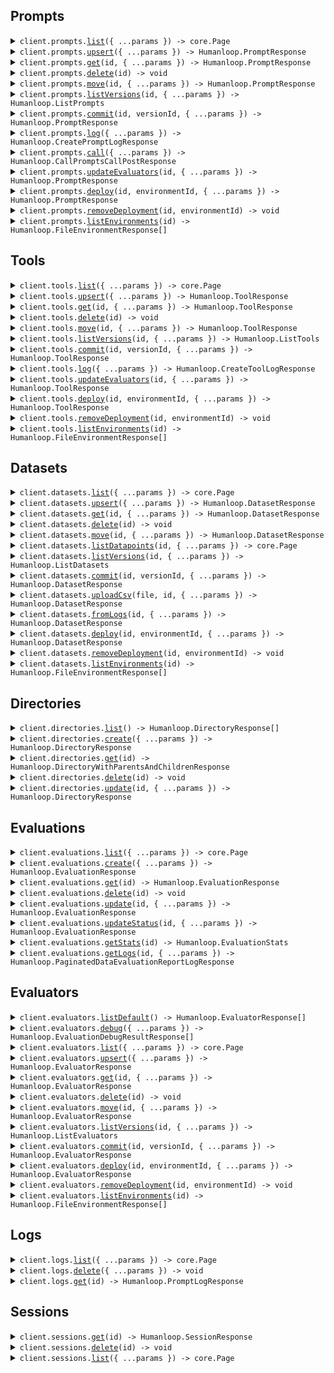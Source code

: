 ## Prompts

<details><summary> <code>client.prompts.<a href="./src/api/resources/prompts/client/Client.ts">list</a>({ ...params }) -> core.Page<Humanloop.PromptResponse></code> </summary>

<dl>

<dd>

#### 📝 Description

<dl>

<dd>

<dl>

<dd>

Get a list of Prompts.

</dd>

</dl>

</dd>

</dl>

#### 🔌 Usage

<dl>

<dd>

<dl>

<dd>

```ts
await client.prompts.list();
```

</dd>

</dl>

</dd>

</dl>

#### ⚙️ Parameters

<dl>

<dd>

<dl>

<dd>

**request: `Humanloop.ListPromptsGetRequest`**

</dd>

</dl>

<dl>

<dd>

**requestOptions: `Prompts.RequestOptions`**

</dd>

</dl>

</dd>

</dl>

</dd>

</dl>
</details>

<details><summary> <code>client.prompts.<a href="./src/api/resources/prompts/client/Client.ts">upsert</a>({ ...params }) -> Humanloop.PromptResponse</code> </summary>

<dl>

<dd>

#### 📝 Description

<dl>

<dd>

<dl>

<dd>

Create a Prompt or update it with a new version if it already exists.

Prompts are identified by the `ID` or their `path`. The parameters (i.e. the prompt template, temperature, model etc.) determine the versions of the Prompt.

If you provide a commit message, then the new version will be committed;
otherwise it will be uncommitted. If you try to commit an already committed version,
an exception will be raised.

</dd>

</dl>

</dd>

</dl>

#### 🔌 Usage

<dl>

<dd>

<dl>

<dd>

```ts
await client.prompts.upsert({
    model: "model",
});
```

</dd>

</dl>

</dd>

</dl>

#### ⚙️ Parameters

<dl>

<dd>

<dl>

<dd>

**request: `Humanloop.PromptRequest`**

</dd>

</dl>

<dl>

<dd>

**requestOptions: `Prompts.RequestOptions`**

</dd>

</dl>

</dd>

</dl>

</dd>

</dl>
</details>

<details><summary> <code>client.prompts.<a href="./src/api/resources/prompts/client/Client.ts">get</a>(id, { ...params }) -> Humanloop.PromptResponse</code> </summary>

<dl>

<dd>

#### 📝 Description

<dl>

<dd>

<dl>

<dd>

Retrieve the Prompt with the given ID.

By default, the deployed version of the Prompt is returned. Use the query parameters
`version_id` or `environment` to target a specific version of the Prompt.

</dd>

</dl>

</dd>

</dl>

#### 🔌 Usage

<dl>

<dd>

<dl>

<dd>

```ts
await client.prompts.get("id");
```

</dd>

</dl>

</dd>

</dl>

#### ⚙️ Parameters

<dl>

<dd>

<dl>

<dd>

**id: `string`** — Unique identifier for Prompt.

</dd>

</dl>

<dl>

<dd>

**request: `Humanloop.GetPromptsIdGetRequest`**

</dd>

</dl>

<dl>

<dd>

**requestOptions: `Prompts.RequestOptions`**

</dd>

</dl>

</dd>

</dl>

</dd>

</dl>
</details>

<details><summary> <code>client.prompts.<a href="./src/api/resources/prompts/client/Client.ts">delete</a>(id) -> void</code> </summary>

<dl>

<dd>

#### 📝 Description

<dl>

<dd>

<dl>

<dd>

Delete the Prompt with the given ID.

</dd>

</dl>

</dd>

</dl>

#### 🔌 Usage

<dl>

<dd>

<dl>

<dd>

```ts
await client.prompts.delete("id");
```

</dd>

</dl>

</dd>

</dl>

#### ⚙️ Parameters

<dl>

<dd>

<dl>

<dd>

**id: `string`** — Unique identifier for Prompt.

</dd>

</dl>

<dl>

<dd>

**requestOptions: `Prompts.RequestOptions`**

</dd>

</dl>

</dd>

</dl>

</dd>

</dl>
</details>

<details><summary> <code>client.prompts.<a href="./src/api/resources/prompts/client/Client.ts">move</a>(id, { ...params }) -> Humanloop.PromptResponse</code> </summary>

<dl>

<dd>

#### 📝 Description

<dl>

<dd>

<dl>

<dd>

Move the Prompt to a different path or change the name.

</dd>

</dl>

</dd>

</dl>

#### 🔌 Usage

<dl>

<dd>

<dl>

<dd>

```ts
await client.prompts.move("id");
```

</dd>

</dl>

</dd>

</dl>

#### ⚙️ Parameters

<dl>

<dd>

<dl>

<dd>

**id: `string`** — Unique identifier for Prompt.

</dd>

</dl>

<dl>

<dd>

**request: `Humanloop.UpdatePromptRequest`**

</dd>

</dl>

<dl>

<dd>

**requestOptions: `Prompts.RequestOptions`**

</dd>

</dl>

</dd>

</dl>

</dd>

</dl>
</details>

<details><summary> <code>client.prompts.<a href="./src/api/resources/prompts/client/Client.ts">listVersions</a>(id, { ...params }) -> Humanloop.ListPrompts</code> </summary>

<dl>

<dd>

#### 📝 Description

<dl>

<dd>

<dl>

<dd>

Get a list of all the versions of a Prompt.

</dd>

</dl>

</dd>

</dl>

#### 🔌 Usage

<dl>

<dd>

<dl>

<dd>

```ts
await client.prompts.listVersions("id");
```

</dd>

</dl>

</dd>

</dl>

#### ⚙️ Parameters

<dl>

<dd>

<dl>

<dd>

**id: `string`** — Unique identifier for Prompt.

</dd>

</dl>

<dl>

<dd>

**request: `Humanloop.ListVersionsPromptsIdVersionsGetRequest`**

</dd>

</dl>

<dl>

<dd>

**requestOptions: `Prompts.RequestOptions`**

</dd>

</dl>

</dd>

</dl>

</dd>

</dl>
</details>

<details><summary> <code>client.prompts.<a href="./src/api/resources/prompts/client/Client.ts">commit</a>(id, versionId, { ...params }) -> Humanloop.PromptResponse</code> </summary>

<dl>

<dd>

#### 📝 Description

<dl>

<dd>

<dl>

<dd>

Commit the Prompt Version with the given ID.

</dd>

</dl>

</dd>

</dl>

#### 🔌 Usage

<dl>

<dd>

<dl>

<dd>

```ts
await client.prompts.commit("id", "version_id", {
    commitMessage: "commit_message",
});
```

</dd>

</dl>

</dd>

</dl>

#### ⚙️ Parameters

<dl>

<dd>

<dl>

<dd>

**id: `string`** — Unique identifier for Prompt.

</dd>

</dl>

<dl>

<dd>

**versionId: `string`** — Unique identifier for the specific version of the Prompt.

</dd>

</dl>

<dl>

<dd>

**request: `Humanloop.CommitRequest`**

</dd>

</dl>

<dl>

<dd>

**requestOptions: `Prompts.RequestOptions`**

</dd>

</dl>

</dd>

</dl>

</dd>

</dl>
</details>

<details><summary> <code>client.prompts.<a href="./src/api/resources/prompts/client/Client.ts">log</a>({ ...params }) -> Humanloop.CreatePromptLogResponse</code> </summary>

<dl>

<dd>

#### 📝 Description

<dl>

<dd>

<dl>

<dd>

Log to a Prompt.

You can use query parameters version_id, or environment, to target
an existing version of the Prompt. Otherwise the default deployed version will be chosen.

Instead of targeting an existing version explicitly, you can instead pass in
Prompt details in the request body. In this case, we will check if the details correspond
to an existing version of the Prompt, if not we will create a new version. This is helpful
in the case where you are storing or deriving your Prompt details in code.

</dd>

</dl>

</dd>

</dl>

#### 🔌 Usage

<dl>

<dd>

<dl>

<dd>

```ts
await client.prompts.log();
```

</dd>

</dl>

</dd>

</dl>

#### ⚙️ Parameters

<dl>

<dd>

<dl>

<dd>

**request: `Humanloop.PromptLogRequest`**

</dd>

</dl>

<dl>

<dd>

**requestOptions: `Prompts.RequestOptions`**

</dd>

</dl>

</dd>

</dl>

</dd>

</dl>
</details>

<details><summary> <code>client.prompts.<a href="./src/api/resources/prompts/client/Client.ts">call</a>({ ...params }) -> Humanloop.CallPromptsCallPostResponse</code> </summary>

<dl>

<dd>

#### 📝 Description

<dl>

<dd>

<dl>

<dd>

Call a Prompt.

Calling a Prompt subsequently calls the model provider before logging
the data to Humanloop.

You can use query parameters version_id, or environment, to target
an existing version of the Prompt. Otherwise the default deployed version will be chosen.

Instead of targeting an existing version explicitly, you can instead pass in
Prompt details in the request body. In this case, we will check if the details correspond
to an existing version of the Prompt, if not we will create a new version. This is helpful
in the case where you are storing or deriving your Prompt details in code.

</dd>

</dl>

</dd>

</dl>

#### 🔌 Usage

<dl>

<dd>

<dl>

<dd>

```ts
await client.prompts.call();
```

</dd>

</dl>

</dd>

</dl>

#### ⚙️ Parameters

<dl>

<dd>

<dl>

<dd>

**request: `Humanloop.PromptCallRequest`**

</dd>

</dl>

<dl>

<dd>

**requestOptions: `Prompts.RequestOptions`**

</dd>

</dl>

</dd>

</dl>

</dd>

</dl>
</details>

<details><summary> <code>client.prompts.<a href="./src/api/resources/prompts/client/Client.ts">updateEvaluators</a>(id, { ...params }) -> Humanloop.PromptResponse</code> </summary>

<dl>

<dd>

#### 📝 Description

<dl>

<dd>

<dl>

<dd>

Activate and deactivate Evaluators for the Prompt.

An activated Evaluator will automatically be run on all new Logs
within the Prompt for monitoring purposes.

</dd>

</dl>

</dd>

</dl>

#### 🔌 Usage

<dl>

<dd>

<dl>

<dd>

```ts
await client.prompts.updateEvaluators("id", {});
```

</dd>

</dl>

</dd>

</dl>

#### ⚙️ Parameters

<dl>

<dd>

<dl>

<dd>

**id: `string`**

</dd>

</dl>

<dl>

<dd>

**request: `Humanloop.EvaluatorActivationDeactivationRequest`**

</dd>

</dl>

<dl>

<dd>

**requestOptions: `Prompts.RequestOptions`**

</dd>

</dl>

</dd>

</dl>

</dd>

</dl>
</details>

<details><summary> <code>client.prompts.<a href="./src/api/resources/prompts/client/Client.ts">deploy</a>(id, environmentId, { ...params }) -> Humanloop.PromptResponse</code> </summary>

<dl>

<dd>

#### 📝 Description

<dl>

<dd>

<dl>

<dd>

Deploy Prompt to Environment.

Set the deployed Version for the specified Environment. This Prompt Version
will be used for calls made to the Prompt in this Environment.

</dd>

</dl>

</dd>

</dl>

#### 🔌 Usage

<dl>

<dd>

<dl>

<dd>

```ts
await client.prompts.deploy("id", "environment_id", {
    versionId: "version_id",
});
```

</dd>

</dl>

</dd>

</dl>

#### ⚙️ Parameters

<dl>

<dd>

<dl>

<dd>

**id: `string`** — Unique identifier for Prompt.

</dd>

</dl>

<dl>

<dd>

**environmentId: `string`** — Unique identifier for the Environment to deploy the Version to.

</dd>

</dl>

<dl>

<dd>

**request: `Humanloop.DeployPromptsIdEnvironmentsEnvironmentIdPostRequest`**

</dd>

</dl>

<dl>

<dd>

**requestOptions: `Prompts.RequestOptions`**

</dd>

</dl>

</dd>

</dl>

</dd>

</dl>
</details>

<details><summary> <code>client.prompts.<a href="./src/api/resources/prompts/client/Client.ts">removeDeployment</a>(id, environmentId) -> void</code> </summary>

<dl>

<dd>

#### 📝 Description

<dl>

<dd>

<dl>

<dd>

Remove deployment of Prompt from Environment.

Remove the deployed Version for the specified Environment. This Prompt Version
will no longer be used for calls made to the Prompt in this Environment.

</dd>

</dl>

</dd>

</dl>

#### 🔌 Usage

<dl>

<dd>

<dl>

<dd>

```ts
await client.prompts.removeDeployment("id", "environment_id");
```

</dd>

</dl>

</dd>

</dl>

#### ⚙️ Parameters

<dl>

<dd>

<dl>

<dd>

**id: `string`** — Unique identifier for Prompt.

</dd>

</dl>

<dl>

<dd>

**environmentId: `string`** — Unique identifier for the Environment to remove the deployment from.

</dd>

</dl>

<dl>

<dd>

**requestOptions: `Prompts.RequestOptions`**

</dd>

</dl>

</dd>

</dl>

</dd>

</dl>
</details>

<details><summary> <code>client.prompts.<a href="./src/api/resources/prompts/client/Client.ts">listEnvironments</a>(id) -> Humanloop.FileEnvironmentResponse[]</code> </summary>

<dl>

<dd>

#### 📝 Description

<dl>

<dd>

<dl>

<dd>

List all Environments and their deployed versions for the Prompt.

</dd>

</dl>

</dd>

</dl>

#### 🔌 Usage

<dl>

<dd>

<dl>

<dd>

```ts
await client.prompts.listEnvironments("id");
```

</dd>

</dl>

</dd>

</dl>

#### ⚙️ Parameters

<dl>

<dd>

<dl>

<dd>

**id: `string`** — Unique identifier for Prompt.

</dd>

</dl>

<dl>

<dd>

**requestOptions: `Prompts.RequestOptions`**

</dd>

</dl>

</dd>

</dl>

</dd>

</dl>
</details>

## Tools

<details><summary> <code>client.tools.<a href="./src/api/resources/tools/client/Client.ts">list</a>({ ...params }) -> core.Page<Humanloop.ToolResponse></code> </summary>

<dl>

<dd>

#### 📝 Description

<dl>

<dd>

<dl>

<dd>

Get a list of Tools.

</dd>

</dl>

</dd>

</dl>

#### 🔌 Usage

<dl>

<dd>

<dl>

<dd>

```ts
await client.tools.list();
```

</dd>

</dl>

</dd>

</dl>

#### ⚙️ Parameters

<dl>

<dd>

<dl>

<dd>

**request: `Humanloop.ListToolsGetRequest`**

</dd>

</dl>

<dl>

<dd>

**requestOptions: `Tools.RequestOptions`**

</dd>

</dl>

</dd>

</dl>

</dd>

</dl>
</details>

<details><summary> <code>client.tools.<a href="./src/api/resources/tools/client/Client.ts">upsert</a>({ ...params }) -> Humanloop.ToolResponse</code> </summary>

<dl>

<dd>

#### 📝 Description

<dl>

<dd>

<dl>

<dd>

Create a Tool or update it with a new version if it already exists.

Tools are identified by the `ID` or their `path`. The name, description and parameters determine the versions of the Tool.

If you provide a commit message, then the new version will be committed;
otherwise it will be uncommitted. If you try to commit an already committed version,
an exception will be raised.

</dd>

</dl>

</dd>

</dl>

#### 🔌 Usage

<dl>

<dd>

<dl>

<dd>

```ts
await client.tools.upsert();
```

</dd>

</dl>

</dd>

</dl>

#### ⚙️ Parameters

<dl>

<dd>

<dl>

<dd>

**request: `Humanloop.ToolRequest`**

</dd>

</dl>

<dl>

<dd>

**requestOptions: `Tools.RequestOptions`**

</dd>

</dl>

</dd>

</dl>

</dd>

</dl>
</details>

<details><summary> <code>client.tools.<a href="./src/api/resources/tools/client/Client.ts">get</a>(id, { ...params }) -> Humanloop.ToolResponse</code> </summary>

<dl>

<dd>

#### 📝 Description

<dl>

<dd>

<dl>

<dd>

Retrieve the Tool with the given ID.

By default, the deployed version of the Tool is returned. Use the query parameters
`version_id` or `environment` to target a specific version of the Tool.

</dd>

</dl>

</dd>

</dl>

#### 🔌 Usage

<dl>

<dd>

<dl>

<dd>

```ts
await client.tools.get("id");
```

</dd>

</dl>

</dd>

</dl>

#### ⚙️ Parameters

<dl>

<dd>

<dl>

<dd>

**id: `string`** — Unique identifier for Tool.

</dd>

</dl>

<dl>

<dd>

**request: `Humanloop.GetToolsIdGetRequest`**

</dd>

</dl>

<dl>

<dd>

**requestOptions: `Tools.RequestOptions`**

</dd>

</dl>

</dd>

</dl>

</dd>

</dl>
</details>

<details><summary> <code>client.tools.<a href="./src/api/resources/tools/client/Client.ts">delete</a>(id) -> void</code> </summary>

<dl>

<dd>

#### 📝 Description

<dl>

<dd>

<dl>

<dd>

Delete the Tool with the given ID.

</dd>

</dl>

</dd>

</dl>

#### 🔌 Usage

<dl>

<dd>

<dl>

<dd>

```ts
await client.tools.delete("id");
```

</dd>

</dl>

</dd>

</dl>

#### ⚙️ Parameters

<dl>

<dd>

<dl>

<dd>

**id: `string`** — Unique identifier for Tool.

</dd>

</dl>

<dl>

<dd>

**requestOptions: `Tools.RequestOptions`**

</dd>

</dl>

</dd>

</dl>

</dd>

</dl>
</details>

<details><summary> <code>client.tools.<a href="./src/api/resources/tools/client/Client.ts">move</a>(id, { ...params }) -> Humanloop.ToolResponse</code> </summary>

<dl>

<dd>

#### 📝 Description

<dl>

<dd>

<dl>

<dd>

Move the Tool to a different path or change the name.

</dd>

</dl>

</dd>

</dl>

#### 🔌 Usage

<dl>

<dd>

<dl>

<dd>

```ts
await client.tools.move("id");
```

</dd>

</dl>

</dd>

</dl>

#### ⚙️ Parameters

<dl>

<dd>

<dl>

<dd>

**id: `string`** — Unique identifier for Tool.

</dd>

</dl>

<dl>

<dd>

**request: `Humanloop.UpdateToolRequest`**

</dd>

</dl>

<dl>

<dd>

**requestOptions: `Tools.RequestOptions`**

</dd>

</dl>

</dd>

</dl>

</dd>

</dl>
</details>

<details><summary> <code>client.tools.<a href="./src/api/resources/tools/client/Client.ts">listVersions</a>(id, { ...params }) -> Humanloop.ListTools</code> </summary>

<dl>

<dd>

#### 📝 Description

<dl>

<dd>

<dl>

<dd>

Get a list of all the versions of a Tool.

</dd>

</dl>

</dd>

</dl>

#### 🔌 Usage

<dl>

<dd>

<dl>

<dd>

```ts
await client.tools.listVersions("id");
```

</dd>

</dl>

</dd>

</dl>

#### ⚙️ Parameters

<dl>

<dd>

<dl>

<dd>

**id: `string`** — Unique identifier for the Tool.

</dd>

</dl>

<dl>

<dd>

**request: `Humanloop.ListVersionsToolsIdVersionsGetRequest`**

</dd>

</dl>

<dl>

<dd>

**requestOptions: `Tools.RequestOptions`**

</dd>

</dl>

</dd>

</dl>

</dd>

</dl>
</details>

<details><summary> <code>client.tools.<a href="./src/api/resources/tools/client/Client.ts">commit</a>(id, versionId, { ...params }) -> Humanloop.ToolResponse</code> </summary>

<dl>

<dd>

#### 📝 Description

<dl>

<dd>

<dl>

<dd>

Commit the Tool Version with the given ID.

</dd>

</dl>

</dd>

</dl>

#### 🔌 Usage

<dl>

<dd>

<dl>

<dd>

```ts
await client.tools.commit("id", "version_id", {
    commitMessage: "commit_message",
});
```

</dd>

</dl>

</dd>

</dl>

#### ⚙️ Parameters

<dl>

<dd>

<dl>

<dd>

**id: `string`** — Unique identifier for Tool.

</dd>

</dl>

<dl>

<dd>

**versionId: `string`** — Unique identifier for the specific version of the Tool.

</dd>

</dl>

<dl>

<dd>

**request: `Humanloop.CommitRequest`**

</dd>

</dl>

<dl>

<dd>

**requestOptions: `Tools.RequestOptions`**

</dd>

</dl>

</dd>

</dl>

</dd>

</dl>
</details>

<details><summary> <code>client.tools.<a href="./src/api/resources/tools/client/Client.ts">log</a>({ ...params }) -> Humanloop.CreateToolLogResponse</code> </summary>

<dl>

<dd>

#### 📝 Description

<dl>

<dd>

<dl>

<dd>

Log to a Tool.

You can use query parameters version_id, or environment, to target
an existing version of the Tool. Otherwise the default deployed version will be chosen.

Instead of targeting an existing version explicitly, you can instead pass in
Tool details in the request body. In this case, we will check if the details correspond
to an existing version of the Tool, if not we will create a new version. This is helpful
in the case where you are storing or deriving your Tool details in code.

</dd>

</dl>

</dd>

</dl>

#### 🔌 Usage

<dl>

<dd>

<dl>

<dd>

```ts
await client.tools.log();
```

</dd>

</dl>

</dd>

</dl>

#### ⚙️ Parameters

<dl>

<dd>

<dl>

<dd>

**request: `Humanloop.ToolLogRequest`**

</dd>

</dl>

<dl>

<dd>

**requestOptions: `Tools.RequestOptions`**

</dd>

</dl>

</dd>

</dl>

</dd>

</dl>
</details>

<details><summary> <code>client.tools.<a href="./src/api/resources/tools/client/Client.ts">updateEvaluators</a>(id, { ...params }) -> Humanloop.ToolResponse</code> </summary>

<dl>

<dd>

#### 📝 Description

<dl>

<dd>

<dl>

<dd>

Activate and deactivate Evaluators for the Tool.

An activated Evaluator will automatically be run on all new Logs
within the Tool for monitoring purposes.

</dd>

</dl>

</dd>

</dl>

#### 🔌 Usage

<dl>

<dd>

<dl>

<dd>

```ts
await client.tools.updateEvaluators("id", {});
```

</dd>

</dl>

</dd>

</dl>

#### ⚙️ Parameters

<dl>

<dd>

<dl>

<dd>

**id: `string`**

</dd>

</dl>

<dl>

<dd>

**request: `Humanloop.EvaluatorActivationDeactivationRequest`**

</dd>

</dl>

<dl>

<dd>

**requestOptions: `Tools.RequestOptions`**

</dd>

</dl>

</dd>

</dl>

</dd>

</dl>
</details>

<details><summary> <code>client.tools.<a href="./src/api/resources/tools/client/Client.ts">deploy</a>(id, environmentId, { ...params }) -> Humanloop.ToolResponse</code> </summary>

<dl>

<dd>

#### 📝 Description

<dl>

<dd>

<dl>

<dd>

Deploy Tool to Environment.

Set the deployed Version for the specified Environment. This Tool Version
will be used for calls made to the Tool in this Environment.

</dd>

</dl>

</dd>

</dl>

#### 🔌 Usage

<dl>

<dd>

<dl>

<dd>

```ts
await client.tools.deploy("id", "environment_id", {
    versionId: "version_id",
});
```

</dd>

</dl>

</dd>

</dl>

#### ⚙️ Parameters

<dl>

<dd>

<dl>

<dd>

**id: `string`** — Unique identifier for Tool.

</dd>

</dl>

<dl>

<dd>

**environmentId: `string`** — Unique identifier for the Environment to deploy the Version to.

</dd>

</dl>

<dl>

<dd>

**request: `Humanloop.DeployToolsIdEnvironmentsEnvironmentIdPostRequest`**

</dd>

</dl>

<dl>

<dd>

**requestOptions: `Tools.RequestOptions`**

</dd>

</dl>

</dd>

</dl>

</dd>

</dl>
</details>

<details><summary> <code>client.tools.<a href="./src/api/resources/tools/client/Client.ts">removeDeployment</a>(id, environmentId) -> void</code> </summary>

<dl>

<dd>

#### 📝 Description

<dl>

<dd>

<dl>

<dd>

Remove deployment of Tool from Environment.

Remove the deployed Version for the specified Environment. This Tool Version
will no longer be used for calls made to the Tool in this Environment.

</dd>

</dl>

</dd>

</dl>

#### 🔌 Usage

<dl>

<dd>

<dl>

<dd>

```ts
await client.tools.removeDeployment("id", "environment_id");
```

</dd>

</dl>

</dd>

</dl>

#### ⚙️ Parameters

<dl>

<dd>

<dl>

<dd>

**id: `string`** — Unique identifier for Tool.

</dd>

</dl>

<dl>

<dd>

**environmentId: `string`** — Unique identifier for the Environment to remove the deployment from.

</dd>

</dl>

<dl>

<dd>

**requestOptions: `Tools.RequestOptions`**

</dd>

</dl>

</dd>

</dl>

</dd>

</dl>
</details>

<details><summary> <code>client.tools.<a href="./src/api/resources/tools/client/Client.ts">listEnvironments</a>(id) -> Humanloop.FileEnvironmentResponse[]</code> </summary>

<dl>

<dd>

#### 📝 Description

<dl>

<dd>

<dl>

<dd>

List all Environments and their deployed versions for the Tool.

</dd>

</dl>

</dd>

</dl>

#### 🔌 Usage

<dl>

<dd>

<dl>

<dd>

```ts
await client.tools.listEnvironments("id");
```

</dd>

</dl>

</dd>

</dl>

#### ⚙️ Parameters

<dl>

<dd>

<dl>

<dd>

**id: `string`** — Unique identifier for Tool.

</dd>

</dl>

<dl>

<dd>

**requestOptions: `Tools.RequestOptions`**

</dd>

</dl>

</dd>

</dl>

</dd>

</dl>
</details>

## Datasets

<details><summary> <code>client.datasets.<a href="./src/api/resources/datasets/client/Client.ts">list</a>({ ...params }) -> core.Page<Humanloop.DatasetResponse></code> </summary>

<dl>

<dd>

#### 📝 Description

<dl>

<dd>

<dl>

<dd>

Get a list of Datasets.

</dd>

</dl>

</dd>

</dl>

#### 🔌 Usage

<dl>

<dd>

<dl>

<dd>

```ts
await client.datasets.list();
```

</dd>

</dl>

</dd>

</dl>

#### ⚙️ Parameters

<dl>

<dd>

<dl>

<dd>

**request: `Humanloop.ListDatasetsGetRequest`**

</dd>

</dl>

<dl>

<dd>

**requestOptions: `Datasets.RequestOptions`**

</dd>

</dl>

</dd>

</dl>

</dd>

</dl>
</details>

<details><summary> <code>client.datasets.<a href="./src/api/resources/datasets/client/Client.ts">upsert</a>({ ...params }) -> Humanloop.DatasetResponse</code> </summary>

<dl>

<dd>

#### 📝 Description

<dl>

<dd>

<dl>

<dd>

Create a Dataset or update it with a new version if it already exists.

Datasets are identified by the `ID` or their `path`. The datapoints determine the versions of the Dataset.

By default, the new Dataset version will be set to the list of Datapoints provided in
the request. You can also create a new version by adding or removing Datapoints from an existing version
by specifying `action` as `add` or `remove` respectively. In this case, you may specify
the `version_id` or `environment` query parameters to identify the existing version to base
the new version on. If neither is provided, the default deployed version will be used.

If you provide a commit message, then the new version will be committed;
otherwise it will be uncommitted. If you try to commit an already committed version,
an exception will be raised.

Humanloop also deduplicates Datapoints. If you try to add a Datapoint that already
exists, it will be ignored. If you intentionally want to add a duplicate Datapoint,
you can add a unique identifier to the Datapoint's inputs such as `{_dedupe_id: <unique ID>}`.

</dd>

</dl>

</dd>

</dl>

#### 🔌 Usage

<dl>

<dd>

<dl>

<dd>

```ts
await client.datasets.upsert({
    datapoints: [{}],
});
```

</dd>

</dl>

</dd>

</dl>

#### ⚙️ Parameters

<dl>

<dd>

<dl>

<dd>

**request: `Humanloop.DatasetsRequest`**

</dd>

</dl>

<dl>

<dd>

**requestOptions: `Datasets.RequestOptions`**

</dd>

</dl>

</dd>

</dl>

</dd>

</dl>
</details>

<details><summary> <code>client.datasets.<a href="./src/api/resources/datasets/client/Client.ts">get</a>(id, { ...params }) -> Humanloop.DatasetResponse</code> </summary>

<dl>

<dd>

#### 📝 Description

<dl>

<dd>

<dl>

<dd>

Retrieve the Dataset with the given ID.

Unless `include_datapoints` is set to `true`, the response will not include
the Datapoints.
Use the List Datapoints endpoint (`GET /{id}/datapoints`) to efficiently
retrieve Datapoints for a large Dataset.

By default, the deployed version of the Dataset is returned. Use the query parameters
`version_id` or `environment` to target a specific version of the Dataset.

</dd>

</dl>

</dd>

</dl>

#### 🔌 Usage

<dl>

<dd>

<dl>

<dd>

```ts
await client.datasets.get("id");
```

</dd>

</dl>

</dd>

</dl>

#### ⚙️ Parameters

<dl>

<dd>

<dl>

<dd>

**id: `string`** — Unique identifier for Dataset.

</dd>

</dl>

<dl>

<dd>

**request: `Humanloop.GetDatasetsIdGetRequest`**

</dd>

</dl>

<dl>

<dd>

**requestOptions: `Datasets.RequestOptions`**

</dd>

</dl>

</dd>

</dl>

</dd>

</dl>
</details>

<details><summary> <code>client.datasets.<a href="./src/api/resources/datasets/client/Client.ts">delete</a>(id) -> void</code> </summary>

<dl>

<dd>

#### 📝 Description

<dl>

<dd>

<dl>

<dd>

Delete the Dataset with the given ID.

</dd>

</dl>

</dd>

</dl>

#### 🔌 Usage

<dl>

<dd>

<dl>

<dd>

```ts
await client.datasets.delete("id");
```

</dd>

</dl>

</dd>

</dl>

#### ⚙️ Parameters

<dl>

<dd>

<dl>

<dd>

**id: `string`** — Unique identifier for Dataset.

</dd>

</dl>

<dl>

<dd>

**requestOptions: `Datasets.RequestOptions`**

</dd>

</dl>

</dd>

</dl>

</dd>

</dl>
</details>

<details><summary> <code>client.datasets.<a href="./src/api/resources/datasets/client/Client.ts">move</a>(id, { ...params }) -> Humanloop.DatasetResponse</code> </summary>

<dl>

<dd>

#### 📝 Description

<dl>

<dd>

<dl>

<dd>

Update the Dataset with the given ID.

</dd>

</dl>

</dd>

</dl>

#### 🔌 Usage

<dl>

<dd>

<dl>

<dd>

```ts
await client.datasets.move("id");
```

</dd>

</dl>

</dd>

</dl>

#### ⚙️ Parameters

<dl>

<dd>

<dl>

<dd>

**id: `string`** — Unique identifier for Dataset.

</dd>

</dl>

<dl>

<dd>

**request: `Humanloop.UpdateDatasetRequest`**

</dd>

</dl>

<dl>

<dd>

**requestOptions: `Datasets.RequestOptions`**

</dd>

</dl>

</dd>

</dl>

</dd>

</dl>
</details>

<details><summary> <code>client.datasets.<a href="./src/api/resources/datasets/client/Client.ts">listDatapoints</a>(id, { ...params }) -> core.Page<Humanloop.DatapointResponse></code> </summary>

<dl>

<dd>

#### 📝 Description

<dl>

<dd>

<dl>

<dd>

List all Datapoints for the Dataset with the given ID.

</dd>

</dl>

</dd>

</dl>

#### 🔌 Usage

<dl>

<dd>

<dl>

<dd>

```ts
await client.datasets.listDatapoints("id");
```

</dd>

</dl>

</dd>

</dl>

#### ⚙️ Parameters

<dl>

<dd>

<dl>

<dd>

**id: `string`** — Unique identifier for Dataset.

</dd>

</dl>

<dl>

<dd>

**request: `Humanloop.ListDatapointsDatasetsIdDatapointsGetRequest`**

</dd>

</dl>

<dl>

<dd>

**requestOptions: `Datasets.RequestOptions`**

</dd>

</dl>

</dd>

</dl>

</dd>

</dl>
</details>

<details><summary> <code>client.datasets.<a href="./src/api/resources/datasets/client/Client.ts">listVersions</a>(id, { ...params }) -> Humanloop.ListDatasets</code> </summary>

<dl>

<dd>

#### 📝 Description

<dl>

<dd>

<dl>

<dd>

Get a list of the versions for a Dataset.

</dd>

</dl>

</dd>

</dl>

#### 🔌 Usage

<dl>

<dd>

<dl>

<dd>

```ts
await client.datasets.listVersions("id");
```

</dd>

</dl>

</dd>

</dl>

#### ⚙️ Parameters

<dl>

<dd>

<dl>

<dd>

**id: `string`** — Unique identifier for Dataset.

</dd>

</dl>

<dl>

<dd>

**request: `Humanloop.ListVersionsDatasetsIdVersionsGetRequest`**

</dd>

</dl>

<dl>

<dd>

**requestOptions: `Datasets.RequestOptions`**

</dd>

</dl>

</dd>

</dl>

</dd>

</dl>
</details>

<details><summary> <code>client.datasets.<a href="./src/api/resources/datasets/client/Client.ts">commit</a>(id, versionId, { ...params }) -> Humanloop.DatasetResponse</code> </summary>

<dl>

<dd>

#### 📝 Description

<dl>

<dd>

<dl>

<dd>

Commit the Dataset Version with the given ID.

</dd>

</dl>

</dd>

</dl>

#### 🔌 Usage

<dl>

<dd>

<dl>

<dd>

```ts
await client.datasets.commit("id", "version_id", {
    commitMessage: "commit_message",
});
```

</dd>

</dl>

</dd>

</dl>

#### ⚙️ Parameters

<dl>

<dd>

<dl>

<dd>

**id: `string`** — Unique identifier for Dataset.

</dd>

</dl>

<dl>

<dd>

**versionId: `string`** — Unique identifier for the specific version of the Dataset.

</dd>

</dl>

<dl>

<dd>

**request: `Humanloop.CommitRequest`**

</dd>

</dl>

<dl>

<dd>

**requestOptions: `Datasets.RequestOptions`**

</dd>

</dl>

</dd>

</dl>

</dd>

</dl>
</details>

<details><summary> <code>client.datasets.<a href="./src/api/resources/datasets/client/Client.ts">uploadCsv</a>(file, id, { ...params }) -> Humanloop.DatasetResponse</code> </summary>

<dl>

<dd>

#### 📝 Description

<dl>

<dd>

<dl>

<dd>

Add Datapoints from a CSV file to a Dataset.

This will create a new committed version of the Dataset with the Datapoints from the CSV file.

If either `version_id` or `environment` is provided, the new version will be based on the specified version,
with the Datapoints from the CSV file added to the existing Datapoints in the version.
If neither `version_id` nor `environment` is provided, the new version will be based on the version
of the Dataset that is deployed to the default Environment.

</dd>

</dl>

</dd>

</dl>

#### 🔌 Usage

<dl>

<dd>

<dl>

<dd>

```ts
await client.datasets.uploadCsv(fs.createReadStream("/path/to/your/file"), "id", {
    commitMessage: "commit_message",
});
```

</dd>

</dl>

</dd>

</dl>

#### ⚙️ Parameters

<dl>

<dd>

<dl>

<dd>

**file: `File | fs.ReadStream`**

</dd>

</dl>

<dl>

<dd>

**id: `string`**

</dd>

</dl>

<dl>

<dd>

**request: `Humanloop.BodyUploadCsvDatasetsIdDatapointsCsvPost`**

</dd>

</dl>

<dl>

<dd>

**requestOptions: `Datasets.RequestOptions`**

</dd>

</dl>

</dd>

</dl>

</dd>

</dl>
</details>

<details><summary> <code>client.datasets.<a href="./src/api/resources/datasets/client/Client.ts">fromLogs</a>(id, { ...params }) -> Humanloop.DatasetResponse</code> </summary>

<dl>

<dd>

#### 📝 Description

<dl>

<dd>

<dl>

<dd>

Add Datapoints from Logs to a Dataset.

This will create a new committed version of the Dataset with the Datapoints from the Logs.

If either `version_id` or `environment` is provided, the new version will be based on the specified version,
with the Datapoints from the Logs added to the existing Datapoints in the version.
If neither `version_id` nor `environment` is provided, the new version will be based on the version
of the Dataset that is deployed to the default Environment.

</dd>

</dl>

</dd>

</dl>

#### 🔌 Usage

<dl>

<dd>

<dl>

<dd>

```ts
await client.datasets.fromLogs("id", {
    logIds: ["log_ids"],
    commitMessage: "commit_message",
});
```

</dd>

</dl>

</dd>

</dl>

#### ⚙️ Parameters

<dl>

<dd>

<dl>

<dd>

**id: `string`** — Unique identifier for the Dataset

</dd>

</dl>

<dl>

<dd>

**request: `Humanloop.BodyFromLogsDatasetsIdDatapointsLogsPost`**

</dd>

</dl>

<dl>

<dd>

**requestOptions: `Datasets.RequestOptions`**

</dd>

</dl>

</dd>

</dl>

</dd>

</dl>
</details>

<details><summary> <code>client.datasets.<a href="./src/api/resources/datasets/client/Client.ts">deploy</a>(id, environmentId, { ...params }) -> Humanloop.DatasetResponse</code> </summary>

<dl>

<dd>

#### 📝 Description

<dl>

<dd>

<dl>

<dd>

Deploy Dataset to Environment.

Set the deployed Version for the specified Environment.

</dd>

</dl>

</dd>

</dl>

#### 🔌 Usage

<dl>

<dd>

<dl>

<dd>

```ts
await client.datasets.deploy("id", "environment_id", {
    versionId: "version_id",
});
```

</dd>

</dl>

</dd>

</dl>

#### ⚙️ Parameters

<dl>

<dd>

<dl>

<dd>

**id: `string`** — Unique identifier for Dataset.

</dd>

</dl>

<dl>

<dd>

**environmentId: `string`** — Unique identifier for the Environment to deploy the Version to.

</dd>

</dl>

<dl>

<dd>

**request: `Humanloop.DeployDatasetsIdEnvironmentsEnvironmentIdPostRequest`**

</dd>

</dl>

<dl>

<dd>

**requestOptions: `Datasets.RequestOptions`**

</dd>

</dl>

</dd>

</dl>

</dd>

</dl>
</details>

<details><summary> <code>client.datasets.<a href="./src/api/resources/datasets/client/Client.ts">removeDeployment</a>(id, environmentId) -> void</code> </summary>

<dl>

<dd>

#### 📝 Description

<dl>

<dd>

<dl>

<dd>

Remove deployment of Dataset from Environment.

Remove the deployed Version for the specified Environment.

</dd>

</dl>

</dd>

</dl>

#### 🔌 Usage

<dl>

<dd>

<dl>

<dd>

```ts
await client.datasets.removeDeployment("id", "environment_id");
```

</dd>

</dl>

</dd>

</dl>

#### ⚙️ Parameters

<dl>

<dd>

<dl>

<dd>

**id: `string`** — Unique identifier for Dataset.

</dd>

</dl>

<dl>

<dd>

**environmentId: `string`** — Unique identifier for the Environment to remove the deployment from.

</dd>

</dl>

<dl>

<dd>

**requestOptions: `Datasets.RequestOptions`**

</dd>

</dl>

</dd>

</dl>

</dd>

</dl>
</details>

<details><summary> <code>client.datasets.<a href="./src/api/resources/datasets/client/Client.ts">listEnvironments</a>(id) -> Humanloop.FileEnvironmentResponse[]</code> </summary>

<dl>

<dd>

#### 📝 Description

<dl>

<dd>

<dl>

<dd>

List all Environments and their deployed versions for the Dataset.

</dd>

</dl>

</dd>

</dl>

#### 🔌 Usage

<dl>

<dd>

<dl>

<dd>

```ts
await client.datasets.listEnvironments("id");
```

</dd>

</dl>

</dd>

</dl>

#### ⚙️ Parameters

<dl>

<dd>

<dl>

<dd>

**id: `string`** — Unique identifier for Dataset.

</dd>

</dl>

<dl>

<dd>

**requestOptions: `Datasets.RequestOptions`**

</dd>

</dl>

</dd>

</dl>

</dd>

</dl>
</details>

## Directories

<details><summary> <code>client.directories.<a href="./src/api/resources/directories/client/Client.ts">list</a>() -> Humanloop.DirectoryResponse[]</code> </summary>

<dl>

<dd>

#### 📝 Description

<dl>

<dd>

<dl>

<dd>

Retrieve a list of all Directories.

</dd>

</dl>

</dd>

</dl>

#### 🔌 Usage

<dl>

<dd>

<dl>

<dd>

```ts
await client.directories.list();
```

</dd>

</dl>

</dd>

</dl>

#### ⚙️ Parameters

<dl>

<dd>

<dl>

<dd>

**requestOptions: `Directories.RequestOptions`**

</dd>

</dl>

</dd>

</dl>

</dd>

</dl>
</details>

<details><summary> <code>client.directories.<a href="./src/api/resources/directories/client/Client.ts">create</a>({ ...params }) -> Humanloop.DirectoryResponse</code> </summary>

<dl>

<dd>

#### 📝 Description

<dl>

<dd>

<dl>

<dd>

Creates a Directory.

</dd>

</dl>

</dd>

</dl>

#### 🔌 Usage

<dl>

<dd>

<dl>

<dd>

```ts
await client.directories.create({
    name: "name",
    parentId: "parent_id",
});
```

</dd>

</dl>

</dd>

</dl>

#### ⚙️ Parameters

<dl>

<dd>

<dl>

<dd>

**request: `Humanloop.CreateDirectoryRequest`**

</dd>

</dl>

<dl>

<dd>

**requestOptions: `Directories.RequestOptions`**

</dd>

</dl>

</dd>

</dl>

</dd>

</dl>
</details>

<details><summary> <code>client.directories.<a href="./src/api/resources/directories/client/Client.ts">get</a>(id) -> Humanloop.DirectoryWithParentsAndChildrenResponse</code> </summary>

<dl>

<dd>

#### 📝 Description

<dl>

<dd>

<dl>

<dd>

Fetches a directory by ID.

</dd>

</dl>

</dd>

</dl>

#### 🔌 Usage

<dl>

<dd>

<dl>

<dd>

```ts
await client.directories.get("id");
```

</dd>

</dl>

</dd>

</dl>

#### ⚙️ Parameters

<dl>

<dd>

<dl>

<dd>

**id: `string`** — String ID of directory. Starts with `dir_`.

</dd>

</dl>

<dl>

<dd>

**requestOptions: `Directories.RequestOptions`**

</dd>

</dl>

</dd>

</dl>

</dd>

</dl>
</details>

<details><summary> <code>client.directories.<a href="./src/api/resources/directories/client/Client.ts">delete</a>(id) -> void</code> </summary>

<dl>

<dd>

#### 📝 Description

<dl>

<dd>

<dl>

<dd>

Delete the Directory with the given ID.

The Directory must be empty (i.e. contain no Directories or Files).

</dd>

</dl>

</dd>

</dl>

#### 🔌 Usage

<dl>

<dd>

<dl>

<dd>

```ts
await client.directories.delete("id");
```

</dd>

</dl>

</dd>

</dl>

#### ⚙️ Parameters

<dl>

<dd>

<dl>

<dd>

**id: `string`** — Unique identifier for Directory. Starts with `dir_`.

</dd>

</dl>

<dl>

<dd>

**requestOptions: `Directories.RequestOptions`**

</dd>

</dl>

</dd>

</dl>

</dd>

</dl>
</details>

<details><summary> <code>client.directories.<a href="./src/api/resources/directories/client/Client.ts">update</a>(id, { ...params }) -> Humanloop.DirectoryResponse</code> </summary>

<dl>

<dd>

#### 📝 Description

<dl>

<dd>

<dl>

<dd>

Update the Directory with the given ID.

</dd>

</dl>

</dd>

</dl>

#### 🔌 Usage

<dl>

<dd>

<dl>

<dd>

```ts
await client.directories.update("id");
```

</dd>

</dl>

</dd>

</dl>

#### ⚙️ Parameters

<dl>

<dd>

<dl>

<dd>

**id: `string`** — Unique identifier for Directory. Starts with `dir_`.

</dd>

</dl>

<dl>

<dd>

**request: `Humanloop.UpdateDirectoryRequest`**

</dd>

</dl>

<dl>

<dd>

**requestOptions: `Directories.RequestOptions`**

</dd>

</dl>

</dd>

</dl>

</dd>

</dl>
</details>

## Evaluations

<details><summary> <code>client.evaluations.<a href="./src/api/resources/evaluations/client/Client.ts">list</a>({ ...params }) -> core.Page<Humanloop.EvaluationResponse></code> </summary>

<dl>

<dd>

#### 📝 Description

<dl>

<dd>

<dl>

<dd>

List Evaluations for the given File.

Retrieve a list of Evaluations that evaluate versions of the specified File.

</dd>

</dl>

</dd>

</dl>

#### 🔌 Usage

<dl>

<dd>

<dl>

<dd>

```ts
await client.evaluations.list({
    fileId: "file_id",
});
```

</dd>

</dl>

</dd>

</dl>

#### ⚙️ Parameters

<dl>

<dd>

<dl>

<dd>

**request: `Humanloop.ListEvaluationsGetRequest`**

</dd>

</dl>

<dl>

<dd>

**requestOptions: `Evaluations.RequestOptions`**

</dd>

</dl>

</dd>

</dl>

</dd>

</dl>
</details>

<details><summary> <code>client.evaluations.<a href="./src/api/resources/evaluations/client/Client.ts">create</a>({ ...params }) -> Humanloop.EvaluationResponse</code> </summary>

<dl>

<dd>

#### 📝 Description

<dl>

<dd>

<dl>

<dd>

Create an Evaluation.

Create a new Evaluation by specifying the Dataset, Evaluatees, and Evaluators.
Humanloop will automatically start generating Logs and running Evaluators.

To keep updated on the progress of the Evaluation, you can poll the Evaluation
and check its status.

</dd>

</dl>

</dd>

</dl>

#### 🔌 Usage

<dl>

<dd>

<dl>

<dd>

```ts
await client.evaluations.create({
    dataset: {
        versionId: "version_id",
    },
    evaluatees: [
        {
            versionId: "version_id",
        },
    ],
    evaluators: [
        {
            versionId: "version_id",
        },
    ],
});
```

</dd>

</dl>

</dd>

</dl>

#### ⚙️ Parameters

<dl>

<dd>

<dl>

<dd>

**request: `Humanloop.CreateEvaluationRequest`**

</dd>

</dl>

<dl>

<dd>

**requestOptions: `Evaluations.RequestOptions`**

</dd>

</dl>

</dd>

</dl>

</dd>

</dl>
</details>

<details><summary> <code>client.evaluations.<a href="./src/api/resources/evaluations/client/Client.ts">get</a>(id) -> Humanloop.EvaluationResponse</code> </summary>

<dl>

<dd>

#### 📝 Description

<dl>

<dd>

<dl>

<dd>

Get an Evaluation.

Retrieve the Evaluation with the given ID.

</dd>

</dl>

</dd>

</dl>

#### 🔌 Usage

<dl>

<dd>

<dl>

<dd>

```ts
await client.evaluations.get("id");
```

</dd>

</dl>

</dd>

</dl>

#### ⚙️ Parameters

<dl>

<dd>

<dl>

<dd>

**id: `string`** — Unique identifier for Evaluation.

</dd>

</dl>

<dl>

<dd>

**requestOptions: `Evaluations.RequestOptions`**

</dd>

</dl>

</dd>

</dl>

</dd>

</dl>
</details>

<details><summary> <code>client.evaluations.<a href="./src/api/resources/evaluations/client/Client.ts">delete</a>(id) -> void</code> </summary>

<dl>

<dd>

#### 📝 Description

<dl>

<dd>

<dl>

<dd>

Delete an Evaluation.

Remove an Evaluation from Humanloop. The Logs and Versions used in the Evaluation
will not be deleted.

</dd>

</dl>

</dd>

</dl>

#### 🔌 Usage

<dl>

<dd>

<dl>

<dd>

```ts
await client.evaluations.delete("id");
```

</dd>

</dl>

</dd>

</dl>

#### ⚙️ Parameters

<dl>

<dd>

<dl>

<dd>

**id: `string`** — Unique identifier for Evaluation.

</dd>

</dl>

<dl>

<dd>

**requestOptions: `Evaluations.RequestOptions`**

</dd>

</dl>

</dd>

</dl>

</dd>

</dl>
</details>

<details><summary> <code>client.evaluations.<a href="./src/api/resources/evaluations/client/Client.ts">update</a>(id, { ...params }) -> Humanloop.EvaluationResponse</code> </summary>

<dl>

<dd>

#### 📝 Description

<dl>

<dd>

<dl>

<dd>

Update an Evaluation.

Update the setup of an Evaluation by specifying the Dataset, Evaluatees, and Evaluators.

</dd>

</dl>

</dd>

</dl>

#### 🔌 Usage

<dl>

<dd>

<dl>

<dd>

```ts
await client.evaluations.update("id", {
    dataset: {
        versionId: "version_id",
    },
    evaluatees: [
        {
            versionId: "version_id",
        },
    ],
    evaluators: [
        {
            versionId: "version_id",
        },
    ],
});
```

</dd>

</dl>

</dd>

</dl>

#### ⚙️ Parameters

<dl>

<dd>

<dl>

<dd>

**id: `string`** — Unique identifier for Evaluation.

</dd>

</dl>

<dl>

<dd>

**request: `Humanloop.CreateEvaluationRequest`**

</dd>

</dl>

<dl>

<dd>

**requestOptions: `Evaluations.RequestOptions`**

</dd>

</dl>

</dd>

</dl>

</dd>

</dl>
</details>

<details><summary> <code>client.evaluations.<a href="./src/api/resources/evaluations/client/Client.ts">updateStatus</a>(id, { ...params }) -> Humanloop.EvaluationResponse</code> </summary>

<dl>

<dd>

#### 📝 Description

<dl>

<dd>

<dl>

<dd>

Update the status of an Evaluation.

Can be used to cancel a running Evaluation, or mark an Evaluation that uses external or human evaluators
as completed.

</dd>

</dl>

</dd>

</dl>

#### 🔌 Usage

<dl>

<dd>

<dl>

<dd>

```ts
await client.evaluations.updateStatus("id", {
    status: Humanloop.EvaluationStatus.Pending,
});
```

</dd>

</dl>

</dd>

</dl>

#### ⚙️ Parameters

<dl>

<dd>

<dl>

<dd>

**id: `string`** — Unique identifier for Evaluation.

</dd>

</dl>

<dl>

<dd>

**request: `Humanloop.BodyUpdateStatusEvaluationsIdStatusPatch`**

</dd>

</dl>

<dl>

<dd>

**requestOptions: `Evaluations.RequestOptions`**

</dd>

</dl>

</dd>

</dl>

</dd>

</dl>
</details>

<details><summary> <code>client.evaluations.<a href="./src/api/resources/evaluations/client/Client.ts">getStats</a>(id) -> Humanloop.EvaluationStats</code> </summary>

<dl>

<dd>

#### 📝 Description

<dl>

<dd>

<dl>

<dd>

Get Evaluation Stats.

Retrieve aggregate stats for the specified Evaluation.
This includes the number of generated Logs for every evaluatee and Evaluator metrics
(such as the mean and percentiles for numeric Evaluators for every evaluatee).

</dd>

</dl>

</dd>

</dl>

#### 🔌 Usage

<dl>

<dd>

<dl>

<dd>

```ts
await client.evaluations.getStats("id");
```

</dd>

</dl>

</dd>

</dl>

#### ⚙️ Parameters

<dl>

<dd>

<dl>

<dd>

**id: `string`** — Unique identifier for Evaluation.

</dd>

</dl>

<dl>

<dd>

**requestOptions: `Evaluations.RequestOptions`**

</dd>

</dl>

</dd>

</dl>

</dd>

</dl>
</details>

<details><summary> <code>client.evaluations.<a href="./src/api/resources/evaluations/client/Client.ts">getLogs</a>(id, { ...params }) -> Humanloop.PaginatedDataEvaluationReportLogResponse</code> </summary>

<dl>

<dd>

#### 📝 Description

<dl>

<dd>

<dl>

<dd>

Get Logs by Evaluation ID.

Each Evaluation Log corresponds to a (Datapoint, Evaluated Version) pair.
It has an optional generated Log and a list of Evaluator Logs.

</dd>

</dl>

</dd>

</dl>

#### 🔌 Usage

<dl>

<dd>

<dl>

<dd>

```ts
await client.evaluations.getLogs("id");
```

</dd>

</dl>

</dd>

</dl>

#### ⚙️ Parameters

<dl>

<dd>

<dl>

<dd>

**id: `string`** — String ID of evaluation. Starts with `ev_` or `evr_`.

</dd>

</dl>

<dl>

<dd>

**request: `Humanloop.GetLogsEvaluationsIdLogsGetRequest`**

</dd>

</dl>

<dl>

<dd>

**requestOptions: `Evaluations.RequestOptions`**

</dd>

</dl>

</dd>

</dl>

</dd>

</dl>
</details>

## Evaluators

<details><summary> <code>client.evaluators.<a href="./src/api/resources/evaluators/client/Client.ts">listDefault</a>() -> Humanloop.EvaluatorResponse[]</code> </summary>

<dl>

<dd>

#### 📝 Description

<dl>

<dd>

<dl>

<dd>

Get a list of default evaluators for the organization.

</dd>

</dl>

</dd>

</dl>

#### 🔌 Usage

<dl>

<dd>

<dl>

<dd>

```ts
await client.evaluators.listDefault();
```

</dd>

</dl>

</dd>

</dl>

#### ⚙️ Parameters

<dl>

<dd>

<dl>

<dd>

**requestOptions: `Evaluators.RequestOptions`**

</dd>

</dl>

</dd>

</dl>

</dd>

</dl>
</details>

<details><summary> <code>client.evaluators.<a href="./src/api/resources/evaluators/client/Client.ts">debug</a>({ ...params }) -> Humanloop.EvaluationDebugResultResponse[]</code> </summary>

<dl>

<dd>

#### 📝 Description

<dl>

<dd>

<dl>

<dd>

Run a synchronous evaluator execution on a collection of datapoints.

</dd>

</dl>

</dd>

</dl>

#### 🔌 Usage

<dl>

<dd>

<dl>

<dd>

```ts
await client.evaluators.debug({
    fileId: "file_id",
    evaluator: {
        argumentsType: Humanloop.EvaluatorArgumentsType.TargetFree,
        returnType: Humanloop.EvaluatorReturnTypeEnum.Boolean,
    },
});
```

</dd>

</dl>

</dd>

</dl>

#### ⚙️ Parameters

<dl>

<dd>

<dl>

<dd>

**request: `Humanloop.RunSyncEvaluationRequest`**

</dd>

</dl>

<dl>

<dd>

**requestOptions: `Evaluators.RequestOptions`**

</dd>

</dl>

</dd>

</dl>

</dd>

</dl>
</details>

<details><summary> <code>client.evaluators.<a href="./src/api/resources/evaluators/client/Client.ts">list</a>({ ...params }) -> core.Page<Humanloop.EvaluatorResponse></code> </summary>

<dl>

<dd>

#### 📝 Description

<dl>

<dd>

<dl>

<dd>

Get a list of Evaluators.

</dd>

</dl>

</dd>

</dl>

#### 🔌 Usage

<dl>

<dd>

<dl>

<dd>

```ts
await client.evaluators.list();
```

</dd>

</dl>

</dd>

</dl>

#### ⚙️ Parameters

<dl>

<dd>

<dl>

<dd>

**request: `Humanloop.ListEvaluatorsGetRequest`**

</dd>

</dl>

<dl>

<dd>

**requestOptions: `Evaluators.RequestOptions`**

</dd>

</dl>

</dd>

</dl>

</dd>

</dl>
</details>

<details><summary> <code>client.evaluators.<a href="./src/api/resources/evaluators/client/Client.ts">upsert</a>({ ...params }) -> Humanloop.EvaluatorResponse</code> </summary>

<dl>

<dd>

#### 📝 Description

<dl>

<dd>

<dl>

<dd>

Create an Evaluator or update it with a new version if it already exists.

Evaluators are identified by the `ID` or their `path`. The spec provided determines the version of the Evaluator.

If you provide a commit message, then the new version will be committed;
otherwise it will be uncommitted. If you try to commit an already committed version,
an exception will be raised.

</dd>

</dl>

</dd>

</dl>

#### 🔌 Usage

<dl>

<dd>

<dl>

<dd>

```ts
await client.evaluators.upsert({
    spec: {
        argumentsType: Humanloop.EvaluatorArgumentsType.TargetFree,
        returnType: Humanloop.EvaluatorReturnTypeEnum.Boolean,
    },
});
```

</dd>

</dl>

</dd>

</dl>

#### ⚙️ Parameters

<dl>

<dd>

<dl>

<dd>

**request: `Humanloop.EvaluatorsRequest`**

</dd>

</dl>

<dl>

<dd>

**requestOptions: `Evaluators.RequestOptions`**

</dd>

</dl>

</dd>

</dl>

</dd>

</dl>
</details>

<details><summary> <code>client.evaluators.<a href="./src/api/resources/evaluators/client/Client.ts">get</a>(id, { ...params }) -> Humanloop.EvaluatorResponse</code> </summary>

<dl>

<dd>

#### 📝 Description

<dl>

<dd>

<dl>

<dd>

Retrieve the Evaluator with the given ID.

By default, the deployed version of the Evaluator is returned. Use the query parameters
`version_id` or `environment` to target a specific version of the Evaluator.

</dd>

</dl>

</dd>

</dl>

#### 🔌 Usage

<dl>

<dd>

<dl>

<dd>

```ts
await client.evaluators.get("id");
```

</dd>

</dl>

</dd>

</dl>

#### ⚙️ Parameters

<dl>

<dd>

<dl>

<dd>

**id: `string`** — Unique identifier for Evaluator.

</dd>

</dl>

<dl>

<dd>

**request: `Humanloop.GetEvaluatorsIdGetRequest`**

</dd>

</dl>

<dl>

<dd>

**requestOptions: `Evaluators.RequestOptions`**

</dd>

</dl>

</dd>

</dl>

</dd>

</dl>
</details>

<details><summary> <code>client.evaluators.<a href="./src/api/resources/evaluators/client/Client.ts">delete</a>(id) -> void</code> </summary>

<dl>

<dd>

#### 📝 Description

<dl>

<dd>

<dl>

<dd>

Delete the Evaluator with the given ID.

</dd>

</dl>

</dd>

</dl>

#### 🔌 Usage

<dl>

<dd>

<dl>

<dd>

```ts
await client.evaluators.delete("id");
```

</dd>

</dl>

</dd>

</dl>

#### ⚙️ Parameters

<dl>

<dd>

<dl>

<dd>

**id: `string`** — Unique identifier for Evaluator.

</dd>

</dl>

<dl>

<dd>

**requestOptions: `Evaluators.RequestOptions`**

</dd>

</dl>

</dd>

</dl>

</dd>

</dl>
</details>

<details><summary> <code>client.evaluators.<a href="./src/api/resources/evaluators/client/Client.ts">move</a>(id, { ...params }) -> Humanloop.EvaluatorResponse</code> </summary>

<dl>

<dd>

#### 📝 Description

<dl>

<dd>

<dl>

<dd>

Move the Evaluator to a different path or change the name.

</dd>

</dl>

</dd>

</dl>

#### 🔌 Usage

<dl>

<dd>

<dl>

<dd>

```ts
await client.evaluators.move("id");
```

</dd>

</dl>

</dd>

</dl>

#### ⚙️ Parameters

<dl>

<dd>

<dl>

<dd>

**id: `string`** — Unique identifier for Evaluator.

</dd>

</dl>

<dl>

<dd>

**request: `Humanloop.UpdateEvaluatorRequest`**

</dd>

</dl>

<dl>

<dd>

**requestOptions: `Evaluators.RequestOptions`**

</dd>

</dl>

</dd>

</dl>

</dd>

</dl>
</details>

<details><summary> <code>client.evaluators.<a href="./src/api/resources/evaluators/client/Client.ts">listVersions</a>(id, { ...params }) -> Humanloop.ListEvaluators</code> </summary>

<dl>

<dd>

#### 📝 Description

<dl>

<dd>

<dl>

<dd>

Get a list of all the versions of an Evaluator.

</dd>

</dl>

</dd>

</dl>

#### 🔌 Usage

<dl>

<dd>

<dl>

<dd>

```ts
await client.evaluators.listVersions("id");
```

</dd>

</dl>

</dd>

</dl>

#### ⚙️ Parameters

<dl>

<dd>

<dl>

<dd>

**id: `string`** — Unique identifier for the Evaluator.

</dd>

</dl>

<dl>

<dd>

**request: `Humanloop.ListVersionsEvaluatorsIdVersionsGetRequest`**

</dd>

</dl>

<dl>

<dd>

**requestOptions: `Evaluators.RequestOptions`**

</dd>

</dl>

</dd>

</dl>

</dd>

</dl>
</details>

<details><summary> <code>client.evaluators.<a href="./src/api/resources/evaluators/client/Client.ts">commit</a>(id, versionId, { ...params }) -> Humanloop.EvaluatorResponse</code> </summary>

<dl>

<dd>

#### 📝 Description

<dl>

<dd>

<dl>

<dd>

Commit the Evaluator Version with the given ID.

</dd>

</dl>

</dd>

</dl>

#### 🔌 Usage

<dl>

<dd>

<dl>

<dd>

```ts
await client.evaluators.commit("id", "version_id", {
    commitMessage: "commit_message",
});
```

</dd>

</dl>

</dd>

</dl>

#### ⚙️ Parameters

<dl>

<dd>

<dl>

<dd>

**id: `string`** — Unique identifier for Prompt.

</dd>

</dl>

<dl>

<dd>

**versionId: `string`** — Unique identifier for the specific version of the Evaluator.

</dd>

</dl>

<dl>

<dd>

**request: `Humanloop.CommitRequest`**

</dd>

</dl>

<dl>

<dd>

**requestOptions: `Evaluators.RequestOptions`**

</dd>

</dl>

</dd>

</dl>

</dd>

</dl>
</details>

<details><summary> <code>client.evaluators.<a href="./src/api/resources/evaluators/client/Client.ts">deploy</a>(id, environmentId, { ...params }) -> Humanloop.EvaluatorResponse</code> </summary>

<dl>

<dd>

#### 📝 Description

<dl>

<dd>

<dl>

<dd>

Deploy Evaluator to Environment.

Set the deployed Version for the specified Environment. This Evaluator Version
will be used for calls made to the Evaluator in this Environment.

</dd>

</dl>

</dd>

</dl>

#### 🔌 Usage

<dl>

<dd>

<dl>

<dd>

```ts
await client.evaluators.deploy("id", "environment_id", {
    versionId: "version_id",
});
```

</dd>

</dl>

</dd>

</dl>

#### ⚙️ Parameters

<dl>

<dd>

<dl>

<dd>

**id: `string`** — Unique identifier for Evaluator.

</dd>

</dl>

<dl>

<dd>

**environmentId: `string`** — Unique identifier for the Environment to deploy the Version to.

</dd>

</dl>

<dl>

<dd>

**request: `Humanloop.DeployEvaluatorsIdEnvironmentsEnvironmentIdPostRequest`**

</dd>

</dl>

<dl>

<dd>

**requestOptions: `Evaluators.RequestOptions`**

</dd>

</dl>

</dd>

</dl>

</dd>

</dl>
</details>

<details><summary> <code>client.evaluators.<a href="./src/api/resources/evaluators/client/Client.ts">removeDeployment</a>(id, environmentId) -> void</code> </summary>

<dl>

<dd>

#### 📝 Description

<dl>

<dd>

<dl>

<dd>

Remove deployment of Evaluator from Environment.

Remove the deployed Version for the specified Environment. This Evaluator Version
will no longer be used for calls made to the Evaluator in this Environment.

</dd>

</dl>

</dd>

</dl>

#### 🔌 Usage

<dl>

<dd>

<dl>

<dd>

```ts
await client.evaluators.removeDeployment("id", "environment_id");
```

</dd>

</dl>

</dd>

</dl>

#### ⚙️ Parameters

<dl>

<dd>

<dl>

<dd>

**id: `string`** — Unique identifier for Evaluator.

</dd>

</dl>

<dl>

<dd>

**environmentId: `string`** — Unique identifier for the Environment to remove the deployment from.

</dd>

</dl>

<dl>

<dd>

**requestOptions: `Evaluators.RequestOptions`**

</dd>

</dl>

</dd>

</dl>

</dd>

</dl>
</details>

<details><summary> <code>client.evaluators.<a href="./src/api/resources/evaluators/client/Client.ts">listEnvironments</a>(id) -> Humanloop.FileEnvironmentResponse[]</code> </summary>

<dl>

<dd>

#### 📝 Description

<dl>

<dd>

<dl>

<dd>

List all Environments and their deployed versions for the Evaluator.

</dd>

</dl>

</dd>

</dl>

#### 🔌 Usage

<dl>

<dd>

<dl>

<dd>

```ts
await client.evaluators.listEnvironments("id");
```

</dd>

</dl>

</dd>

</dl>

#### ⚙️ Parameters

<dl>

<dd>

<dl>

<dd>

**id: `string`** — Unique identifier for Evaluator.

</dd>

</dl>

<dl>

<dd>

**requestOptions: `Evaluators.RequestOptions`**

</dd>

</dl>

</dd>

</dl>

</dd>

</dl>
</details>

## Logs

<details><summary> <code>client.logs.<a href="./src/api/resources/logs/client/Client.ts">list</a>({ ...params }) -> core.Page<Humanloop.PromptLogResponse></code> </summary>

<dl>

<dd>

#### 📝 Description

<dl>

<dd>

<dl>

<dd>

List Logs.

</dd>

</dl>

</dd>

</dl>

#### 🔌 Usage

<dl>

<dd>

<dl>

<dd>

```ts
await client.logs.list({
    fileId: "file_id",
});
```

</dd>

</dl>

</dd>

</dl>

#### ⚙️ Parameters

<dl>

<dd>

<dl>

<dd>

**request: `Humanloop.ListLogsGetRequest`**

</dd>

</dl>

<dl>

<dd>

**requestOptions: `Logs.RequestOptions`**

</dd>

</dl>

</dd>

</dl>

</dd>

</dl>
</details>

<details><summary> <code>client.logs.<a href="./src/api/resources/logs/client/Client.ts">delete</a>({ ...params }) -> void</code> </summary>

<dl>

<dd>

#### 📝 Description

<dl>

<dd>

<dl>

<dd>

Delete Logs with the given IDs.

</dd>

</dl>

</dd>

</dl>

#### 🔌 Usage

<dl>

<dd>

<dl>

<dd>

```ts
await client.logs.delete({
    id: "string",
});
```

</dd>

</dl>

</dd>

</dl>

#### ⚙️ Parameters

<dl>

<dd>

<dl>

<dd>

**request: `Humanloop.LogsDeleteRequest`**

</dd>

</dl>

<dl>

<dd>

**requestOptions: `Logs.RequestOptions`**

</dd>

</dl>

</dd>

</dl>

</dd>

</dl>
</details>

<details><summary> <code>client.logs.<a href="./src/api/resources/logs/client/Client.ts">get</a>(id) -> Humanloop.PromptLogResponse</code> </summary>

<dl>

<dd>

#### 📝 Description

<dl>

<dd>

<dl>

<dd>

Retrieve the Log with the given ID.

</dd>

</dl>

</dd>

</dl>

#### 🔌 Usage

<dl>

<dd>

<dl>

<dd>

```ts
await client.logs.get("id");
```

</dd>

</dl>

</dd>

</dl>

#### ⚙️ Parameters

<dl>

<dd>

<dl>

<dd>

**id: `string`** — Unique identifier for Log.

</dd>

</dl>

<dl>

<dd>

**requestOptions: `Logs.RequestOptions`**

</dd>

</dl>

</dd>

</dl>

</dd>

</dl>
</details>

## Sessions

<details><summary> <code>client.sessions.<a href="./src/api/resources/sessions/client/Client.ts">get</a>(id) -> Humanloop.SessionResponse</code> </summary>

<dl>

<dd>

#### 📝 Description

<dl>

<dd>

<dl>

<dd>

Retrieve the Session with the given ID.

</dd>

</dl>

</dd>

</dl>

#### 🔌 Usage

<dl>

<dd>

<dl>

<dd>

```ts
await client.sessions.get("id");
```

</dd>

</dl>

</dd>

</dl>

#### ⚙️ Parameters

<dl>

<dd>

<dl>

<dd>

**id: `string`** — Unique identifier for Session.

</dd>

</dl>

<dl>

<dd>

**requestOptions: `Sessions.RequestOptions`**

</dd>

</dl>

</dd>

</dl>

</dd>

</dl>
</details>

<details><summary> <code>client.sessions.<a href="./src/api/resources/sessions/client/Client.ts">delete</a>(id) -> void</code> </summary>

<dl>

<dd>

#### 📝 Description

<dl>

<dd>

<dl>

<dd>

Delete the Session with the given ID.

</dd>

</dl>

</dd>

</dl>

#### 🔌 Usage

<dl>

<dd>

<dl>

<dd>

```ts
await client.sessions.delete("id");
```

</dd>

</dl>

</dd>

</dl>

#### ⚙️ Parameters

<dl>

<dd>

<dl>

<dd>

**id: `string`** — Unique identifier for Session.

</dd>

</dl>

<dl>

<dd>

**requestOptions: `Sessions.RequestOptions`**

</dd>

</dl>

</dd>

</dl>

</dd>

</dl>
</details>

<details><summary> <code>client.sessions.<a href="./src/api/resources/sessions/client/Client.ts">list</a>({ ...params }) -> core.Page<Humanloop.SessionResponse></code> </summary>

<dl>

<dd>

#### 📝 Description

<dl>

<dd>

<dl>

<dd>

Get a list of Sessions.

</dd>

</dl>

</dd>

</dl>

#### 🔌 Usage

<dl>

<dd>

<dl>

<dd>

```ts
await client.sessions.list();
```

</dd>

</dl>

</dd>

</dl>

#### ⚙️ Parameters

<dl>

<dd>

<dl>

<dd>

**request: `Humanloop.ListSessionsGetRequest`**

</dd>

</dl>

<dl>

<dd>

**requestOptions: `Sessions.RequestOptions`**

</dd>

</dl>

</dd>

</dl>

</dd>

</dl>
</details>
